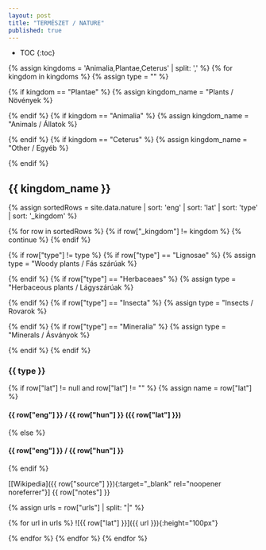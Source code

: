 ```yaml
---
layout: post
title: "TERMÉSZET / NATURE"
published: true
---
```


- TOC
  {:toc}

{% assign kingdoms = 'Animalia,Plantae,Ceterus' | split: ',' %}
{% for kingdom in kingdoms %}
{% assign type = "" %}

{% if kingdom == "Plantae" %}
{% assign kingdom_name = "Plants / Növények %}

<!-- 🇺🇸 plant kingdom / 🇭🇺 növények országa -->

{% endif %}
{% if kingdom == "Animalia" %}
{% assign kingdom_name = "Animals / Állatok %}

<!-- 🇺🇸 animal kingdom / 🇭🇺 állatok országa -->

{% endif %}
{% if kingdom == "Ceterus" %}
{% assign kingdom_name = "Other / Egyéb %}

<!-- 🇺🇸 other / 🇭🇺 egyéb -->

{% endif %}

## {{ kingdom_name }}

{% assign sortedRows = site.data.nature | sort: 'eng' | sort: 'lat' | sort: 'type' | sort: '_kingdom' %}

{% for row in sortedRows %}
{% if row["_kingdom"] != kingdom %}
{% continue %}
{% endif %}

<!-- type -->

{% if row["type"] != type %}
{% if row["type"] == "Lignosae" %}
{% assign type = "Woody plants / Fás szárúak %}

<!-- 🇺🇸 woody plants / 🇭🇺 fás szárúak -->

{% endif %}
{% if row["type"] == "Herbaceaes" %}
{% assign type = "Herbaceous plants / Lágyszárúak %}

<!-- 🇺🇸 herbaceous plants / 🇭🇺 lágyszárúak -->

{% endif %}
{% if row["type"] == "Insecta" %}
{% assign type = "Insects / Rovarok %}

<!-- 🇺🇸 insects / 🇭🇺 rovarok -->

{% endif %}
{% if row["type"] == "Mineralia" %}
{% assign type = "Minerals / Ásványok %}

<!-- 🇺🇸 minerals / 🇭🇺 ásványok -->

{% endif %}
{% endif %}

### {{ type }}

<!-- name -->

{% if row["lat"] != null and row["lat"] != "" %}
{% assign name = row["lat"] %}

#### {{ row["eng"] }} / {{ row["hun"] }} ({{ row["lat"] }})

{% else %}

#### {{ row["eng"] }} / {{ row["hun"] }}

{% endif %}

<!-- 🇺🇸 {{ row["eng"] }} / 🇭🇺 {{ row["hun"] }} -->

[[Wikipedia]({{ row["source"] }}){:target="\_blank" rel="noopener noreferrer"}] {{ row["notes"] }}

{% assign urls = row["urls"] | split: "|" %}

{% for url in urls %}
![{{ row["lat"] }}]({{ url }}){:height="100px"}

<!-- {{ url }} -->

{% endfor %}
{% endfor %}
{% endfor %}

